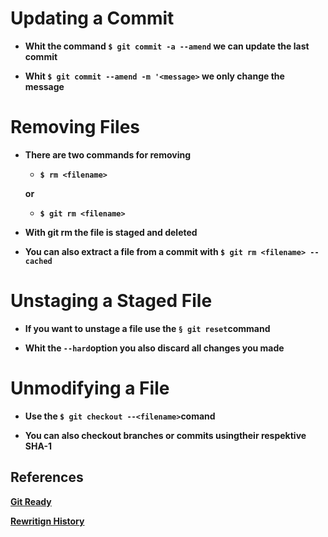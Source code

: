 # **Updating a Commit**

* **Whit the command `$ git commit -a --amend` we can update the last commit**

* **Whit `$ git commit --amend -m '<message>` we only change the message**


# **Removing Files**

* **There are two commands for removing**
  * **`$ rm <filename>`**

  **or**

  * **`$ git rm <filename>`**

* **With git rm the file is staged and deleted**

* **You can also extract a file from a commit with `$ git rm <filename> --cached`**


# **Unstaging a Staged File**

* **If you want to unstage a file use the `§ git reset`command**

* **Whit the `--hard`option you also discard all changes you made**


# **Unmodifying a File**

* **Use the `$ git checkout --<filename>`comand**

* **You can also checkout branches or commits usingtheir respektive SHA-1**


## **References**

[**Git Ready**](https://github.com/software-developer-org/bootcamp/blob/develop/challenge_010-git_and_github/040-amend_remove_reset.md)

[**Rewritign History**](https://git-scm.com/book/en/v2/Git-Tools-Rewriting-History)

